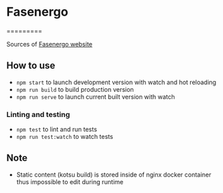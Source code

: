 # Fasenergo
=========

Sources of [Fasenergo website](fasenergo.ru)

## How to use

* `npm start` to launch development version with watch and hot reloading
* `npm run build` to build production version
* `npm run serve` to launch current built version with watch

### Linting and testing

* `npm test` to lint and run tests
* `npm run test:watch` to watch tests

## Note

 * Static content (kotsu build) is stored inside of nginx docker container thus impossible to edit during runtime